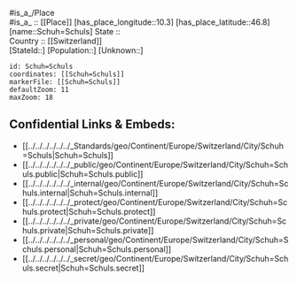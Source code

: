 ﻿---
location: [46.8,10.3] 
mapzoom: [7,12] 
mapmarker: city 
type: City
tags:
- geo/City


SpocWebEntityId: 34079
isDeleted: false
confidential: public

---
#is_a_/Place  
#is_a_ :: [[Place]] 
[has_place_longitude::10.3] 
[has_place_latitude::46.8] 
[name::Schuh=Schuls] 
State ::  
Country :: [[Switzerland]]  
[StateId::] 
[Population::] 
[Unknown::] 


```leaflet
id: Schuh=Schuls
coordinates: [[Schuh=Schuls]] 
markerFile: [[Schuh=Schuls]] 
defaultZoom: 11 
maxZoom: 18
```


## Confidential Links & Embeds: 
- [[../../../../../../_Standards/geo/Continent/Europe/Switzerland/City/Schuh=Schuls|Schuh=Schuls]] 
- [[../../../../../../_public/geo/Continent/Europe/Switzerland/City/Schuh=Schuls.public|Schuh=Schuls.public]] 
- [[../../../../../../_internal/geo/Continent/Europe/Switzerland/City/Schuh=Schuls.internal|Schuh=Schuls.internal]] 
- [[../../../../../../_protect/geo/Continent/Europe/Switzerland/City/Schuh=Schuls.protect|Schuh=Schuls.protect]] 
- [[../../../../../../_private/geo/Continent/Europe/Switzerland/City/Schuh=Schuls.private|Schuh=Schuls.private]] 
- [[../../../../../../_personal/geo/Continent/Europe/Switzerland/City/Schuh=Schuls.personal|Schuh=Schuls.personal]] 
- [[../../../../../../_secret/geo/Continent/Europe/Switzerland/City/Schuh=Schuls.secret|Schuh=Schuls.secret]] 
